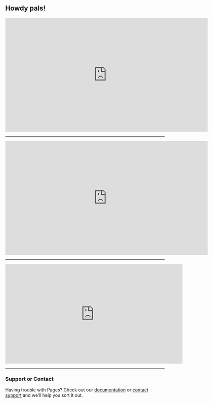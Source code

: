 ## Howdy pals!

<iframe id="ls_embed_1614782201" src="https://livestream.com/accounts/10952998/events/9557603/player?width=640&height=360&enableInfoAndActivity=true&defaultDrawer=&autoPlay=true&mute=false" width="640" height="360" frameborder="0" scrolling="no" allowfullscreen> </iframe><script type="text/javascript" data-embed_id="ls_embed_1614782201" src="https://livestream.com/assets/plugins/referrer_tracking.js"></script>

------

<iframe id="ls_embed_1614782283" src="https://livestream.com/accounts/10952998/events/9557622/player?width=640&height=360&enableInfoAndActivity=true&defaultDrawer=&autoPlay=true&mute=false" width="640" height="360" frameborder="0" scrolling="no" allowfullscreen> </iframe><script type="text/javascript" data-embed_id="ls_embed_1614782283" src="https://livestream.com/assets/plugins/referrer_tracking.js"></script>

------

<iframe width="560" height="315" src="https://www.youtube.com/embed/2m9nUP-e8Co" frameborder="0" allow="accelerometer; autoplay; clipboard-write; encrypted-media; gyroscope; picture-in-picture" allowfullscreen></iframe>
  
  ------

### Support or Contact

Having trouble with Pages? Check out our [documentation](https://docs.github.com/categories/github-pages-basics/) or [contact support](https://support.github.com/contact) and we’ll help you sort it out.
